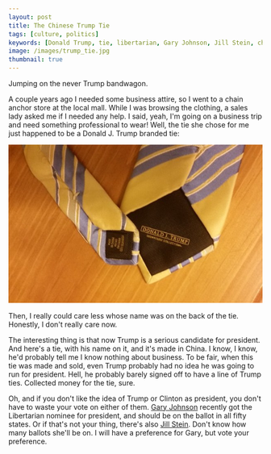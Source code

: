 ```yaml
---
layout: post
title: The Chinese Trump Tie
tags: [culture, politics]
keywords: [Donald Trump, tie, libertarian, Gary Johnson, Jill Stein, china, chinese]
image: /images/trump_tie.jpg
thumbnail: true
---
```


Jumping on the never Trump bandwagon.

A couple years ago I needed some business attire, so I went to a chain anchor store at the local mall. While I was browsing the clothing, a sales lady asked me if I needed any help. I said, yeah, I'm going on a business trip and need something professional to wear! Well, the tie she chose for me just happened to be a Donald J. Trump branded tie:

<a href="/images/trump_tie.jpg"><img src="/images/trump_tie_small.jpg" alt="The Chinese Trump Tie" title="The Chinese Trump Tie"></a>

Then, I really could care less whose name was on the back of the tie. Honestly, I don't really care now.

The interesting thing is that now Trump is a serious candidate for president. And here's a tie, with his name on it, and it's made in China. I know, I know, he'd probably tell me I know nothing about business. To be fair, when this tie was made and sold, even Trump probably had no idea he was going to run for president. Hell, he probably barely signed off to have a line of Trump ties. Collected money for the tie, sure.

Oh, and if you don't like the idea of Trump or Clinton as president, you don't have to waste your vote on either of them. [Gary Johnson](https://web.archive.org/web/20160607203540/https://garyjohnson2016.com/) recently got the Libertarian nominee for president, and should be on the ballot in all fifty states. Or if that's not your thing, there's also [Jill Stein](http://www.jill2016.com/). Don't know how many ballots she'll be on. I will have a preference for Gary, but vote your preference.
